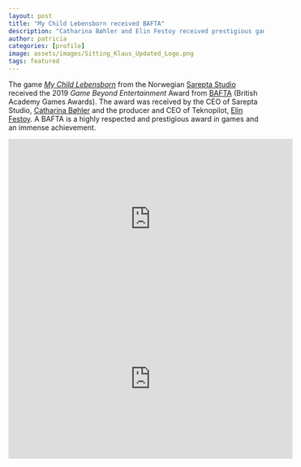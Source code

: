 ```yaml
---
layout: post
title: "My Child Lebensborn received BAFTA"
description: "Catharina Bøhler and Elin Festoy received prestigious game award"
author: patricia
categories: [profile]
image: assets/images/Sitting_Klaus_Updated_Logo.png
tags: featured
---
```


The game [_My Child Lebensborn_][5] from the Norwegian [Sarepta Studio][1] received the 2019 _Game Beyond Entertainment_ Award from [BAFTA][4] (British Academy Games Awards). The award was received by the CEO of Sarepta Studio, [Catharina Bøhler][2] and the producer and CEO of Teknopilot, [Elin Festoy][3]. A BAFTA is a highly respected and prestigious award in games and an immense achievement.

<iframe width="560" height="315" src="https://www.youtube-nocookie.com/embed/zuKMr6JJA00" frameborder="0" allow="accelerometer; autoplay; encrypted-media; gyroscope; picture-in-picture" allowfullscreen></iframe>

<iframe width="560" height="315" src="https://www.youtube-nocookie.com/embed/094RDFy4VrY" frameborder="0" allow="accelerometer; autoplay; encrypted-media; gyroscope; picture-in-picture" allowfullscreen></iframe>

[1]: https://sareptastudio.com
[2]: https://www.imdb.com/name/nm8987436/
[3]: https://www.imdb.com/name/nm6874806/
[4]: http://www.bafta.org/games
[5]: http://www.mychildlebensborn.com
